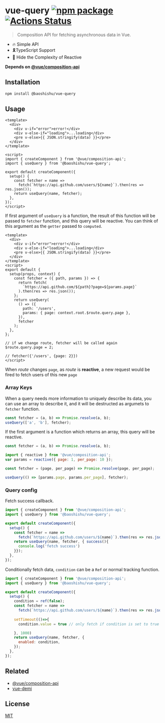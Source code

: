 # vue-query [![npm package](https://badgen.net/npm/v/@baoshishu/vue-query)](https://www.npmjs.com/package/@baoshishu/vue-query) [![Actions Status](https://github.com/baoshishu/vue-query/workflows/CI/badge.svg)](https://github.com/baoshishu/vue-query/actions)

> Composition API for fetching asynchronous data in Vue.

- 🔥 Simple API
- 🎗TypeScript Support
- 💪 Hide the Complexity of Reactive

**Depends on [@vue/composition-api](https://github.com/vuejs/composition-api)**

## Installation

```sh
npm install @baoshishu/vue-query
```

## Usage

```vue
<template>
  <div>
    <div v-if="error">error!</div>
    <div v-else-if="loading">...loading</div>
    <pre v-else>{{ JSON.stringify(data) }}</pre>
  </div>
</template>

<script>
import { createComponent } from '@vue/composition-api';
import { useQuery } from '@baoshishu/vue-query';

export default createComponent({
  setup() {
    const fetcher = name =>
      fetch(`https://api.github.com/users/${name}`).then(res => res.json());
    return useQuery(name, fetcher);
  },
});
</script>
```

If first argument of `useQuery` is a function, the result of this function will be passed to `fetcher` function, and this query will be reactive. You can think of this argument as the `getter` passed to `computed`.

```vue
<template>
  <div>
    <div v-if="error">error!</div>
    <div v-else-if="loading">...loading</div>
    <pre v-else>{{ JSON.stringify(data) }}</pre>
  </div>
</template>
<script>
export default {
  setup(props, context) {
    const fetcher = ({ path, params }) => {
      return fetch(
        `https://api.github.com/${path}?page=${params.page}`
      ).then(res => res.json());
    };
    return useQuery(
      () => ({
        path: '/users',
        params: { page: context.root.$route.query.page },
      }),
      fetcher
    );
  },
};

// if we change route, fetcher will be called again
$route.query.page = 2;

// fetcher({'/users', {page: 2}})
</script>
```

When _route_ changes `page`, as _route_ is **reactive**, a new request would be fired to fetch users of this new `page`

### Array Keys

When a query needs more information to uniquely describe its data, you can use an array to describe it, and it will be destructed as argumets to `fetcher` function.

```javascript
const fetcher = (a, b) => Promise.resolve(a, b);
useQuery(['a', 'b'], fetcher);
```

If the first argument is a function which returns an array,
this query will be reactive.

```javascript
const fetcher = (a, b) => Promise.resolve(a, b);

import { reactive } from '@vue/composition-api';
var params = reactive({ page: 1, per_page: 10 });

const fetcher = (page, per_page) => Promise.resolve(page, per_page);

useQuery(() => [params.page, params.per_page], fetcher);
```

### Query config

Fetch success callback.

```javascript
import { createComponent } from '@vue/composition-api';
import { useQuery } from '@baoshishu/vue-query';

export default createComponent({
  setup() {
    const fetcher = name =>
      fetch(`https://api.github.com/users/${name}`).then(res => res.json());
    return useQuery(name, fetcher, { success(){
      console.log('fetch success')
    }});
  },
});
```

Conditionally fetch data, `condition` can be a `Ref` or normal tracking function.

```javascript
import { createComponent } from '@vue/composition-api';
import { useQuery } from '@baoshishu/vue-query';

export default createComponent({
  setup() {
    condition = ref(false);
    const fetcher = name =>
      fetch(`https://api.github.com/users/${name}`).then(res => res.json());
    
    setTimeout(()=>{
      condition.value = true // only fetch if condition is set to true

    }, 1000)
    return useQuery(name, fetcher, {
      enabled: condition,
    });
  },
});
```

## Related

- [@vue/composition-api](https://github.com/vuejs/composition-api)
- [vue-demi](https://github.com/vueuse/vue-demi)

## License

[MIT](http://opensource.org/licenses/MIT)
